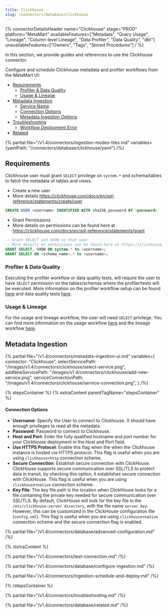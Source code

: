 ```yaml
---
title: Clickhouse
slug: /connectors/database/clickhouse
---
```


{% connectorDetailsHeader
name="Clickhouse"
stage="PROD"
platform="MetaMart"
availableFeatures=["Metadata", "Query Usage", "Lineage", "Column-level Lineage", "Data Profiler", "Data Quality", "dbt"]
unavailableFeatures=["Owners", "Tags", "Stored Procedures"]
/ %}


In this section, we provide guides and references to use the Clickhouse connector.

Configure and schedule Clickhouse metadata and profiler workflows from the MetaMart UI:

- [Requirements](#requirements)
  - [Profiler \& Data Quality](#profiler-&-data-quality)
  - [Usage \& Lineage](#usage-&-lineage)
- [Metadata Ingestion](#metadata-ingestion)
    - [Service Name](#service-name)
    - [Connection Options](#connection-options)
    - [Metadata Ingestion Options](#metadata-ingestion-options)
- [Troubleshooting](#troubleshooting)
  - [Workflow Deployment Error](#workflow-deployment-error)
- [Related](#related)

{% partial file="/v1.4/connectors/ingestion-modes-tiles.md" variables={yamlPath: "/connectors/database/clickhouse/yaml"} /%}

## Requirements

Clickhouse user must grant `SELECT` privilege on `system.*` and schema/tables to fetch the metadata of tables and views.

* Create a new user
* More details https://clickhouse.com/docs/en/sql-reference/statements/create/user

```sql
CREATE USER <username> IDENTIFIED WITH sha256_password BY <password>
```

* Grant Permissions
* More details on permissions can be found here at https://clickhouse.com/docs/en/sql-reference/statements/grant

```sql
-- Grant SELECT and SHOW to that user
-- More details on permissions can be found here at https://clickhouse.com/docs/en/sql-reference/statements/grant
GRANT SELECT, SHOW ON system.* to <username>;
GRANT SELECT ON <schema_name>.* to <username>;
```

### Profiler & Data Quality
Executing the profiler workflow or data quality tests, will require the user to have `SELECT` permission on the tables/schemas where the profiler/tests will be executed. More information on the profiler workflow setup can be found [here](/how-to-guides/data-quality-observability/profiler/workflow) and data quality tests [here](/how-to-guides/data-quality-observability/quality/configure).

### Usage & Lineage
For the usage and lineage workflow, the user will need `SELECT` privilege. You can find more information on the usage workflow [here](/connectors/ingestion/workflows/usage) and the lineage workflow [here](/connectors/ingestion/workflows/lineage).

## Metadata Ingestion

{% partial 
  file="/v1.4/connectors/metadata-ingestion-ui.md" 
  variables={
    connector: "Clickhouse", 
    selectServicePath: "/images/v1.4/connectors/clickhouse/select-service.png",
    addNewServicePath: "/images/v1.4/connectors/clickhouse/add-new-service.png",
    serviceConnectionPath: "/images/v1.4/connectors/clickhouse/service-connection.png",
} 
/%}

{% stepsContainer %}
{% extraContent parentTagName="stepsContainer" %}

#### Connection Options

- **Username**: Specify the User to connect to Clickhouse. It should have enough privileges to read all the metadata.
- **Password**: Password to connect to Clickhouse.
- **Host and Port**: Enter the fully qualified hostname and port number for your Clickhouse deployment in the Host and Port field.
- **Use HTTPS Protocol**: Enable this flag when the when the Clickhouse instance is hosted via HTTPS protocol. This flag is useful when you are using `clickhouse+http` connection scheme.
- **Secure Connection**: Establish secure connection with ClickHouse. ClickHouse supports secure communication over SSL/TLS to protect data in transit, by checking this option, it establishes secure connection with ClickHouse. This flag is useful when you are using `clickhouse+native` connection scheme.
- **Key File**: The key file path is the location when ClickHouse looks for a file containing the private key needed for secure communication over SSL/TLS. By default, ClickHouse will look for the key file in the `/etc/clickhouse-server directory`, with the file name `server.key`. However, this can be customized in the ClickHouse configuration file (`config.xml`). This flag is useful when you are using `clickhouse+native` connection scheme and the secure connection flag is enabled.

{% partial file="/v1.4/connectors/database/advanced-configuration.md" /%}

{% /extraContent %}

{% partial file="/v1.4/connectors/test-connection.md" /%}

{% partial file="/v1.4/connectors/database/configure-ingestion.md" /%}

{% partial file="/v1.4/connectors/ingestion-schedule-and-deploy.md" /%}

{% /stepsContainer %}

{% partial file="/v1.4/connectors/troubleshooting.md" /%}

{% partial file="/v1.4/connectors/database/related.md" /%}
